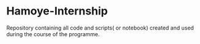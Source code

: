 # Hamoye-Internship
Repository containing all code and scripts( or notebook) created and used during the course of the programme.
